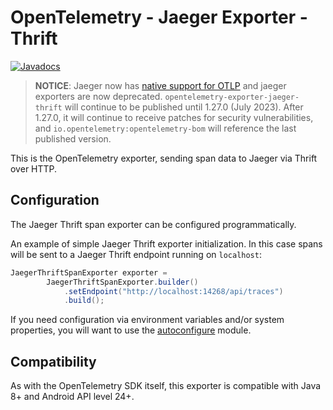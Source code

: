 # OpenTelemetry - Jaeger Exporter - Thrift

[![Javadocs][javadoc-image]][javadoc-url]

> **NOTICE**: Jaeger now
> has [native support for OTLP](https://opentelemetry.io/blog/2022/jaeger-native-otlp/) and jaeger
> exporters are now deprecated. `opentelemetry-exporter-jaeger-thrift` will continue to be published until
> 1.27.0 (July 2023). After 1.27.0, it will continue to receive patches for security vulnerabilities,
> and `io.opentelemetry:opentelemetry-bom` will reference the last published version.

This is the OpenTelemetry exporter, sending span data to Jaeger via Thrift over HTTP.

## Configuration

The Jaeger Thrift span exporter can be configured programmatically.

An example of simple Jaeger Thrift exporter initialization. In this case
spans will be sent to a Jaeger Thrift endpoint running on `localhost`:

```java
JaegerThriftSpanExporter exporter =
        JaegerThriftSpanExporter.builder()
            .setEndpoint("http://localhost:14268/api/traces")
            .build();
```

If you need configuration via environment variables and/or system properties, you will want to use
the [autoconfigure](../../sdk-extensions/autoconfigure) module.

## Compatibility

As with the OpenTelemetry SDK itself, this exporter is compatible with Java 8+ and Android API level 24+.

[javadoc-image]: https://www.javadoc.io/badge/io.opentelemetry/opentelemetry-exporter-jaeger-thrift.svg
[javadoc-url]: https://www.javadoc.io/doc/io.opentelemetry/opentelemetry-exporter-jaeger-thrift
